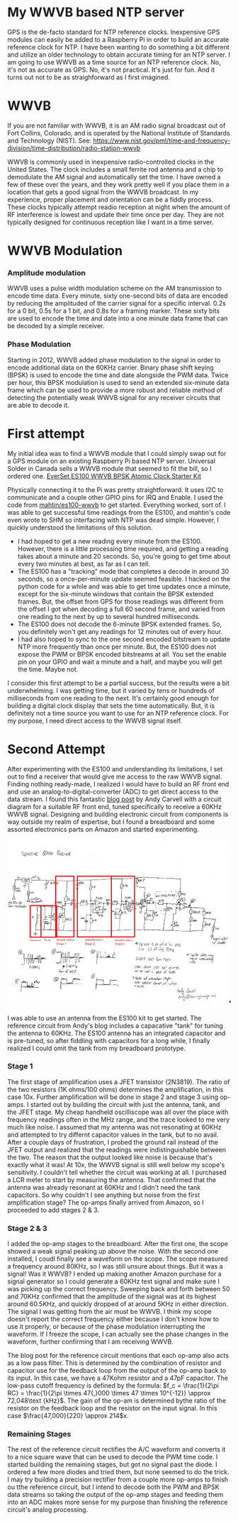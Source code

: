 # My WWVB based NTP server
GPS is the de-facto standard for NTP reference clocks. Inexpensive GPS modules can easily be added to a Raspberry Pi in order to build an accurate reference clock for NTP. I have been wanting to do something a bit different and utilize an older technology to obtain accurate timing for an NTP server. I am going to use WWVB as a time source for an NTP reference clock. No, it's not as accurate as GPS. No, it's not practical. It's just for fun. And it turns out not to be as straighforward as I first imagined.

# WWVB
If you are not familiar with WWVB, it is an AM radio signal broadcast out of Fort Collins, Colorado, and is operated by the National Institute of Standards and Technology (NIST). See: https://www.nist.gov/pml/time-and-frequency-division/time-distribution/radio-station-wwvb

WWVB is commonly used in inexpensive radio-controlled clocks in the United States. The clock includes a small ferrite rod antenna and a chip to demodulate the AM signal and automatically set the time. I have owned a few of these over the years, and they work pretty well if you place them in a location that gets a good signal from the WWVB broadcast. In my experience, proper placement and orientation can be a fiddly process. These clocks typically attempt readio reception at night when the amount of RF interference is lowest and update their time once per day. They are not typically designed for continuous reception like I want in a time server.

# WWVB Modulation
### Amplitude modulation
WWVB uses a pulse width modulation scheme on the AM transmission to encode time data. Every minute, sixty one-second bits of data are encoded by reducing the amplituded of the carrier signal for a specific interval. 0.2s for a 0 bit, 0.5s for a 1 bit, and 0.8s for a framing marker. These sixty bits are used to encode the time and date into a one minute data frame that can be decoded by a simple receiver.

### Phase Modulation
Starting in 2012, WWVB added phase modulation to the signal in order to encode additional data on the 60KHz carrier. Binary phase shift keying (BPSK) is used to encode the time and date alongside the PWM data. Twice per hour, this BPSK modulation is used to send an extended six-minute data frame which can be used to provide a more robust and reliable method of detecting the potentially weak WWVB signal for any receiver circuits that are able to decode it.

# First attempt
My initial idea was to find a WWVB module that I could simply swap out for a GPS module on an existing Raspberry Pi based NTP server. Universal Solder in Canada sells a WWVB module that seemed to fit the bill, so I ordered one. 	[EverSet ES100 WWVB BPSK Atomic Clock Starter Kit](https://www.universal-solder.ca/product/everset-es100-wwvb-bpsk-atomic-clock-starter-kit/)

Physically connecting it to the Pi was pretty straightforward. It uses I2C to communicate and a couple other GPIO pins for IRQ and Enable. I used the code from [mahtin/es100-wwvb](https://github.com/mahtin/es100-wwvb) to get started. Everything worked, sort of. I was able to get successful time readings from the ES100, and mahtin's code even wrote to SHM so interfacing with NTP was dead simple. However, I quickly understood the limitations of this solution. 

 - I had hoped to get a new reading every minute from the ES100. However, there is a little processing time required, and getting a reading takes about a minute and 20 seconds. So, you're going to get time about every two minutes at best, as far as I can tell.
 - The ES100 has a "tracking" mode that completes a decode in around 30 seconds, so a once-per-minute update seemed feasible. I hacked on the python code for a while and was able to get time updates once a minute, except for the six-minute windows that contain the BPSK extended frames. But, the offset from GPS for those readings was different from the offset I got when decoding a full 60 second frame, and varied from one reading to the next by up to several hundred milliseconds.
 - The ES100 does not decode the 6-minute BPSK extended frames. So, you definitely won't get any readings for 12 minutes out of every hour.
 - I had also hoped to sync to the one second encoded bitstream to update NTP more frequently than once per minute. But, the ES100 does not expose the PWM or BPSK encoded bitstreams at all. You set the enable pin on your GPIO and wait a minute and a half, and maybe you will get the time. Maybe not.

I consider this first attempt to be a partial success, but the results were a bit underwhelming. I was getting time, but it varied by tens or hundreds of milliseconds from one reading to the next. It's certainly good enough for building a digital clock display that sets the time automatically. But, it is definitely not a time source you want to use for an NTP reference clock. For my purpose, I need direct access to the WWVB signal itself.

# Second Attempt
After experimenting with the ES100 and understanding its limitations, I set out to find a receiver that would give me access to the raw WWVB signal. Finding nothing ready-made, I realized I would have to build an RF front end and use an analog-to-digital-converter (ADC) to get direct access to the data stream. I found this fantastic [blog post](https://www.burningimage.net/clock/sensitive-60khz-receiver/) by Andy Carvell with a circuit diagram for a suitable RF front end, tuned specifically to receive a 60KHz WWVB signal. Designing and building electronic circuit from components is way outside my realm of expertise, but I found a breadboard and some assorted electronics parts on Amazon and started experimenting.

![Circuit diagram](wwvb-circuit.jpg)

I was able to use an antenna from the ES100 kit to get started. The reference circuit from Andy's blog includes a capacative "tank" for tuning the antenna to 60KHz. The ES100 antenna has an integrated capacitor and is pre-tuned, so after fiddling with capacitors for a long while, I finally realized I could omit the tank from my breadboard prototype. 

### Stage 1
The first stage of amplification uses a JFET transistor (2N3819). The ratio of the two resistors (1K ohms/100 ohms) determines the amplification, in this case 10x. Further amplification will be done in stage 2 and stage 3 using op-amps. I started out by building the circuit with just the antenna, tank, and the JFET stage. My cheap handheld oscilliscope was all over the place with frequency readings often in the MHz range, and the trace looked to me very much like noise. I assumed that my antenna was not resonating at 60KHz and attempted to try differnt capacitor values in the tank, but to no avail. After a couple days of frustration, I probed the ground rail instead of the JFET output and realized that the readings were indistinguishable between the two. The reason that the output looked like noise is because that's exactly what it was! At 10x, the WWVB signal is still well below my scope's sensitivity. I couldn't tell whether the circuit was working at all. I purchased a LCR meter to start by measuring the antenna. That confirmed that the antenna was already resonant at 60KHz and I didn't need the tank capacitors. So why couldn't I see anything but noise from the first amplification stage? The op-amps finally arrived from Amazon, so I proceeded to add stages 2 & 3.

### Stage 2 & 3
I added the op-amp stages to the breadboard. After the first one, the scope showed a weak signal peaking up above the noise. With the second one installed, I coudl finally see a waveform on the scope. The scope measured a frequency around 80KHz, so I was still unsure about things. But it was a signal! Was it WWVB? I ended up making another Amazon purchase for a signal generator so I could generate a 60KHz test signal and make sure I was picking up the correct frequency. Sweeping back and forth between 50 and 70KHz confirmed that the amplitude of the signal was at its highest around 60.5KHz, and quickly dropped of at around 5KHz in either direction. The signal I was getting from the air must be WWVB. I think my scope doesn't report the correct frequency either because I don't know how to use it properly, or because of the phase modulation interrupting the waveform. If I freeze the scope, I can actually see the phase changes in the waveform, further confirming that I am receiving WWVB.

The blog post for the reference circuit mentions that each op-amp also acts as a low pass filter. This is determined by the combination of resistor and capacitor use for the feedback loop from the output of the op-amp back to its input. In this case, we have a 47Kohm resistor and a 47pF capacitor. The low-pass cutoff frequency is defined by the formula:  $f_c = \frac{1}{2\pi RC} = \frac{1}{2\pi \times 47{,}000 \times 47 \times 10^{-12}} \approx 72,048\text {kHz}$. The gain of the op-am is determined bythe ratio of the resistor on the feedback loop and the resistor on the input signal. In this case $\frac{47,000}{220} \approx 214$x.

### Remaining Stages
The rest of the reference circuit rectifies the A/C waveform and converts it to a nice square wave that can be used to decode the PWM time code. I started building the remaining stages, but got no signal past the diode. I ordered a few more diodes and tried them, but none seemed to do the trick. I may try building a precision rectifier from a couple more op-amps to finish ou tthe reference circuit, but I intend to decode both the PWM and BPSK data streams so taking the output of the op-amp stages and feeding them into an ADC makes more sense for my purpose than finishing the reference circuit's analog processing.

